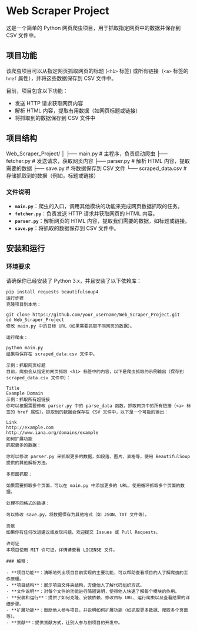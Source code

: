 # Web Scraper Project

这是一个简单的 Python 网页爬虫项目，用于抓取指定网页中的数据并保存到 CSV 文件中。

## 项目功能

该爬虫项目可以从指定网页抓取网页的标题 (`<h1>` 标签) 或所有链接（`<a>` 标签的 `href` 属性），并将这些数据保存到 CSV 文件中。

目前，项目包含以下功能：
- 发送 HTTP 请求获取网页内容
- 解析 HTML 内容，提取有用数据（如网页标题或链接）
- 将抓取到的数据保存到 CSV 文件中

## 项目结构

Web_Scraper_Project/ │ ├── main.py # 主程序，负责启动爬虫 ├── fetcher.py # 发送请求，获取网页内容 ├── parser.py # 解析 HTML 内容，提取需要的数据 ├── save.py # 将数据保存到 CSV 文件 └── scraped_data.csv # 存储抓取到的数据（例如，标题或链接）


### 文件说明

- **`main.py`**：爬虫的入口，调用其他模块的功能来完成网页数据抓取的任务。
- **`fetcher.py`**：负责发送 HTTP 请求并获取网页的 HTML 内容。
- **`parser.py`**：解析网页的 HTML 内容，提取我们需要的数据，如标题或链接。
- **`save.py`**：将抓取的数据保存到 CSV 文件中。

## 安装和运行

### 环境要求

请确保你已经安装了 Python 3.x，并且安装了以下依赖库：

```
pip install requests beautifulsoup4
运行步骤
克隆项目到本地：

git clone https://github.com/your_username/Web_Scraper_Project.git
cd Web_Scraper_Project
修改 main.py 中的目标 URL（如果需要抓取不同网页的数据）。

运行爬虫：

python main.py
结果将保存在 scraped_data.csv 文件中。

示例：抓取网页标题
目前，爬虫会从指定的网页抓取 <h1> 标签中的内容，以下是爬虫抓取的示例输出（保存到 scraped_data.csv 文件中）：

Title
Example Domain
示例：抓取所有超链接
你可以根据需要修改 parser.py 中的 parse_data 函数，抓取网页中的所有链接（<a> 标签的 href 属性）。抓取到的数据会保存在 CSV 文件中，以下是一个可能的输出：

Link
http://example.com
http://www.iana.org/domains/example
如何扩展功能
抓取更多的数据：

你可以修改 parser.py 来抓取更多的数据，如段落、图片、表格等，使用 BeautifulSoup 提供的其他解析方法。

多页面抓取：

如果需要抓取多个页面，可以在 main.py 中添加更多的 URL，使用循环抓取多个页面的数据。

处理不同格式的数据：

可以修改 save.py，将数据保存为其他格式（如 JSON、TXT 文件等）。

贡献
如果你有任何改进建议或发现问题，欢迎提交 Issues 或 Pull Requests。

许可证
本项目使用 MIT 许可证，详情请查看 LICENSE 文件。

### 解释：

- **项目功能**：清晰地列出项目目前实现的主要功能，可以帮助查看项目的人了解爬虫的工作原理。
- **项目结构**：展示项目文件夹结构，方便他人了解代码组织方式。
- **文件说明**：对每个文件的功能进行简短说明，使得他人快速了解每个模块的作用。
- **安装和运行**：提供了如何克隆、安装依赖、修改目标 URL、运行爬虫以及查看结果的详细步骤。
- **扩展功能**：鼓励他人参与项目，并说明如何扩展功能（如抓取更多数据、爬取多个页面等）。
- **贡献**：提供贡献方式，让别人参与到项目的开发中。
